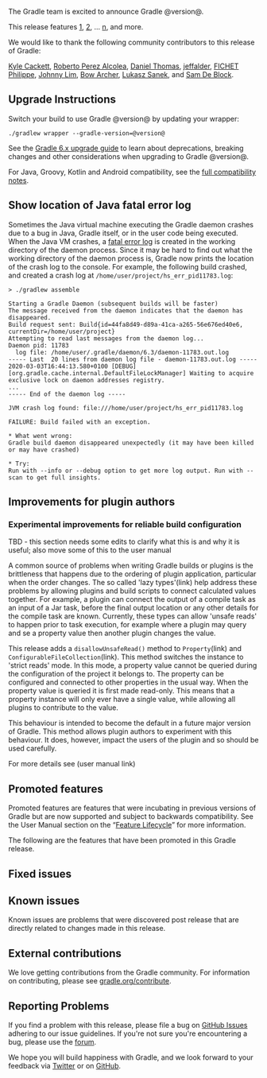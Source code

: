 The Gradle team is excited to announce Gradle @version@.

This release features [1](), [2](), ... [n](), and more.

We would like to thank the following community contributors to this release of Gradle:
<!-- 
Include only their name, impactful features should be called out separately below.
 [Some person](https://github.com/some-person)
-->
[Kyle Cackett](https://github.com/kyle-cackett),
[Roberto Perez Alcolea](https://github.com/rpalcolea),
[Daniel Thomas](https://github.com/DanielThomas),
[jeffalder](https://github.com/jeffalder),
[FICHET Philippe](https://github.com/philippefichet),
[Johnny Lim](https://github.com/izeye),
[Bow Archer](https://github.com/decoded4620),
[Lukasz Sanek](https://github.com/s4nk),
and [Sam De Block](https://github.com/SamDeBlock).

## Upgrade Instructions

Switch your build to use Gradle @version@ by updating your wrapper:

`./gradlew wrapper --gradle-version=@version@`

See the [Gradle 6.x upgrade guide](userguide/upgrading_version_6.html#changes_@baseVersion@) to learn about deprecations, breaking changes and other considerations when upgrading to Gradle @version@. 

For Java, Groovy, Kotlin and Android compatibility, see the [full compatibility notes](userguide/compatibility.html).

<!-- Do not add breaking changes or deprecations here! Add them to the upgrade guide instead. --> 

<!-- 
Add release features here!
## 1

details of 1

## 2

details of 2

## n
-->

## Show location of Java fatal error log

Sometimes the Java virtual machine executing the Gradle daemon crashes due to a bug in Java, Gradle itself, or in the user code being executed.
When the Java VM crashes, a [fatal error log](https://docs.oracle.com/en/java/javase/11/troubleshoot/fatal-error-log.html) is created in the working directory of the daemon process.
Since it may be hard to find out what the working directory of the daemon process is, Gradle now prints the location of the crash log to the console.
For example, the following build crashed, and created a crash log at `/home/user/project/hs_err_pid11783.log`: 

```
> ./gradlew assemble

Starting a Gradle Daemon (subsequent builds will be faster)
The message received from the daemon indicates that the daemon has disappeared.
Build request sent: Build{id=44fa8d49-d89a-41ca-a265-56e676ed40e6, currentDir=/home/user/project}
Attempting to read last messages from the daemon log...
Daemon pid: 11783
  log file: /home/user/.gradle/daemon/6.3/daemon-11783.out.log
----- Last  20 lines from daemon log file - daemon-11783.out.log -----
2020-03-03T16:44:13.580+0100 [DEBUG] [org.gradle.cache.internal.DefaultFileLockManager] Waiting to acquire exclusive lock on daemon addresses registry.
...
----- End of the daemon log -----

JVM crash log found: file:///home/user/project/hs_err_pid11783.log

FAILURE: Build failed with an exception.

* What went wrong:
Gradle build daemon disappeared unexpectedly (it may have been killed or may have crashed)

* Try:
Run with --info or --debug option to get more log output. Run with --scan to get full insights.
```

## Improvements for plugin authors

### Experimental improvements for reliable build configuration 

TBD - this section needs some edits to clarify what this is and why it is useful; also move some of this to the user manual

A common source of problems when writing Gradle builds or plugins is the brittleness that happens due to the ordering of plugin application, particular
when the order changes.
The so called 'lazy types'(link) help address these problems by allowing plugins and build scripts to connect calculated values together. For example, a plugin
can connect the output of a compile task as an input of a Jar task, before the final output location or any other details for the compile task are known.
Currently, these types can allow 'unsafe reads' to happen prior to task execution, for example where a plugin may query and se a property value then another plugin
changes the value.

This release adds a `disallowUnsafeRead()` method to `Property`(link) and `ConfigurableFileCollection`(link). This method switches the instance to 'strict reads' mode.
In this mode, a property value cannot be queried during the configuration of the project it belongs to. The property can be configured and connected to other properties in the usual way.
When the property value is queried it is first made read-only. This means that a property instance will only ever have a single value, while allowing all plugins to contribute to the value.

This behaviour is intended to become the default in a future major version of Gradle. This method allows plugin authors to experiment with this behaviour. It does, however, impact the
users of the plugin and so should be used carefully.

For more details see (user manual link)

## Promoted features
Promoted features are features that were incubating in previous versions of Gradle but are now supported and subject to backwards compatibility.
See the User Manual section on the “[Feature Lifecycle](userguide/feature_lifecycle.html)” for more information.

The following are the features that have been promoted in this Gradle release.

<!--
### Example promoted
-->

## Fixed issues

## Known issues

Known issues are problems that were discovered post release that are directly related to changes made in this release.

## External contributions

We love getting contributions from the Gradle community. For information on contributing, please see [gradle.org/contribute](https://gradle.org/contribute).

## Reporting Problems

If you find a problem with this release, please file a bug on [GitHub Issues](https://github.com/gradle/gradle/issues) adhering to our issue guidelines. 
If you're not sure you're encountering a bug, please use the [forum](https://discuss.gradle.org/c/help-discuss).

We hope you will build happiness with Gradle, and we look forward to your feedback via [Twitter](https://twitter.com/gradle) or on [GitHub](https://github.com/gradle).
